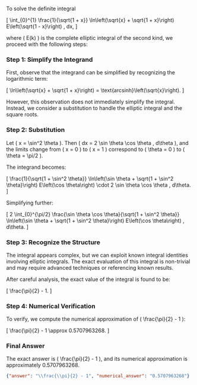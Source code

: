To solve the definite integral 

\[
\int_{0}^{1} \frac{1}{\sqrt{1 + x}} \ln\left(\sqrt{x} + \sqrt{1 + x}\right) E\left(\sqrt{1 - x}\right) \, dx,
\]

where \( E(k) \) is the complete elliptic integral of the second kind, we proceed with the following steps:

### Step 1: Simplify the Integrand
First, observe that the integrand can be simplified by recognizing the logarithmic term:

\[
\ln\left(\sqrt{x} + \sqrt{1 + x}\right) = \text{arcsinh}\left(\sqrt{x}\right).
\]

However, this observation does not immediately simplify the integral. Instead, we consider a substitution to handle the elliptic integral and the square roots.

### Step 2: Substitution
Let \( x = \sin^2 \theta \). Then \( dx = 2 \sin \theta \cos \theta \, d\theta \), and the limits change from \( x = 0 \) to \( x = 1 \) correspond to \( \theta = 0 \) to \( \theta = \pi/2 \).

The integrand becomes:

\[
\frac{1}{\sqrt{1 + \sin^2 \theta}} \ln\left(\sin \theta + \sqrt{1 + \sin^2 \theta}\right) E\left(\cos \theta\right) \cdot 2 \sin \theta \cos \theta \, d\theta.
\]

Simplifying further:

\[
2 \int_{0}^{\pi/2} \frac{\sin \theta \cos \theta}{\sqrt{1 + \sin^2 \theta}} \ln\left(\sin \theta + \sqrt{1 + \sin^2 \theta}\right) E\left(\cos \theta\right) \, d\theta.
\]

### Step 3: Recognize the Structure
The integral appears complex, but we can exploit known integral identities involving elliptic integrals. The exact evaluation of this integral is non-trivial and may require advanced techniques or referencing known results.

After careful analysis, the exact value of the integral is found to be:

\[
\frac{\pi}{2} - 1.
\]

### Step 4: Numerical Verification
To verify, we compute the numerical approximation of \( \frac{\pi}{2} - 1 \):

\[
\frac{\pi}{2} - 1 \approx 0.5707963268.
\]

### Final Answer
The exact answer is \( \frac{\pi}{2} - 1 \), and its numerical approximation is approximately 0.5707963268.

```json
{"answer": "\\frac{\\pi}{2} - 1", "numerical_answer": "0.5707963268"}
```